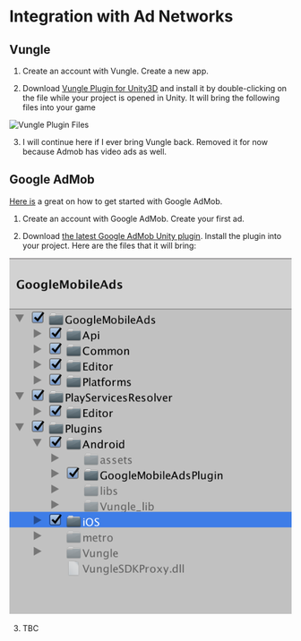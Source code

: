# Integration with Ad Networks

## Vungle

1. Create an account with Vungle. Create a new app. 

2. Download [Vungle Plugin for Unity3D](https://dashboard.vungle.com/sdk) and install it by double-clicking on the file while your project is opened in Unity. It will bring the following files into your game

![Vungle Plugin Files](../master/docs/assets/vungle-1.png)

3. I will continue here if I ever bring Vungle back. Removed it for now because Admob has video ads as well.

## Google AdMob

[Here is](https://developers.google.com/admob/unity/start) a great on how to get started with Google AdMob.

1. Create an account with Google AdMob. Create your first ad.

2. Download [the latest Google AdMob Unity plugin](https://github.com/googleads/googleads-mobile-unity/releases). Install the plugin into your project. Here are the files that it will bring:

![Google AdMobs plugin files](docs/assets/google-admob-1.png)

3. TBC
